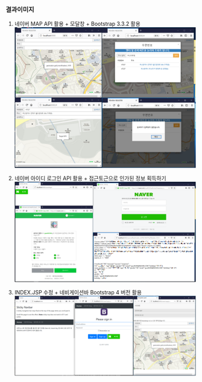 ### 결과이미지
1. 네이버 MAP API 활용 + 모달창 + Bootstrap 3.3.2 활용
![결과1](./img/img001.PNG)

2. 네이버 아이디 로그인 API 활용 + 접근토근으로 인가된 정보 획득하기
![결과1](./img/img002.PNG)

3. INDEX.JSP 수정 + 네비게이션바 Bootstrap 4 버전 활용
![결과1](./img/img003.PNG)

